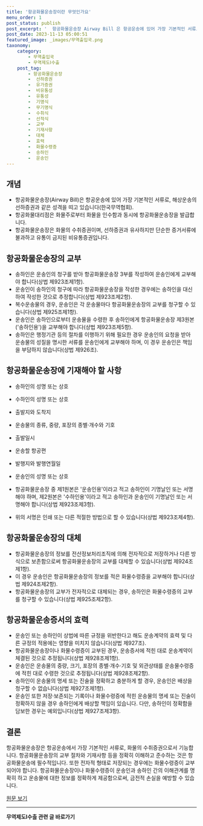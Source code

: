 ```yaml
---
title: '항공화물운송장이란 무엇인가요'
menu_order: 1
post_status: publish
post_excerpt: '  항공화물운송장 Airway Bill 은 항공운송에 있어 가장 기본적인 서류로, 해상운송의 선하증권과 같은 성격을 띠고 있습니다 한국무역협회 .'
post_date: 2023-11-13 05:00:51
featured_image: _images/무역출입국.png
taxonomy:
    category:
        - 무역출입국
        - 무역제도Ⅰ수출
    post_tag:
        - 항공화물운송장
        -  선하증권
        -  유가증권
        -  비유통성
        -  유통성
        -  기명식
        -  무기명식
        -  수취식
        -  선적식
        -  교부
        -  기재사항
        -  대체
        -  효력
        -  화물수령증
        -  송하인
        -  운송인
---
```



## 개념

- 항공화물운송장(Airway Bill)은 항공운송에 있어 가장 기본적인 서류로, 해상운송의 선하증권과 같은 성격을 띠고 있습니다(한국무역협회).
- 항공화물대리점은 화물주로부터 화물을 인수함과 동시에 항공화물운송장을 발급합니다.
- 항공화물운송장은 화물의 수취증권이며, 선하증권과 유사하지만 단순한 증거서류에 불과하고 유통이 금지된 비유통증권입니다.

## 항공화물운송장의 교부

- 송하인은 운송인의 청구를 받아 항공화물운송장 3부를 작성하여 운송인에게 교부해야 합니다(상법 제923조제1항).
- 운송인이 송하인의 청구에 따라 항공화물운송장을 작성한 경우에는 송하인을 대신하여 작성한 것으로 추정합니다(상법 제923조제2항).
- 복수운송물의 경우, 운송인은 각 운송물마다 항공화물운송장의 교부를 청구할 수 있습니다(상법 제925조제1항).
- 운송인은 송하인으로부터 운송물을 수령한 후 송하인에게 항공화물운송장 제3원본('송하인용')을 교부해야 합니다(상법 제923조제5항).
- 송하인은 행정기관 등의 절차를 이행하기 위해 필요한 경우 운송인의 요청을 받아 운송물의 성질을 명시한 서류를 운송인에게 교부해야 하며, 이 경우 운송인은 책임을 부담하지 않습니다(상법 제926조).

## 항공화물운송장에 기재해야 할 사항

- 송하인의 성명 또는 상호
- 수하인의 성명 또는 상호
- 출발지와 도착지
- 운송물의 종류, 중량, 포장의 종별·개수와 기호
- 출발일시
- 운송할 항공편
- 발행지와 발행연월일
- 운송인의 성명 또는 상호

- 항공화물운송장 중 제1원본은 '운송인용'이라고 적고 송하인이 기명날인 또는 서명해야 하며, 제2원본은 '수하인용'이라고 적고 송하인과 운송인이 기명날인 또는 서명해야 합니다(상법 제923조제3항).
- 위의 서명은 인쇄 또는 다른 적절한 방법으로 할 수 있습니다(상법 제923조제4항).

## 항공화물운송장의 대체

- 항공화물운송장의 정보를 전산정보처리조직에 의해 전자적으로 저장하거나 다른 방식으로 보존함으로써 항공화물운송장의 교부를 대체할 수 있습니다(상법 제924조제1항).
- 이 경우 운송인은 항공화물운송장의 정보를 적은 화물수령증을 교부해야 합니다(상법 제924조제2항).
- 항공화물운송장의 교부가 전자적으로 대체되는 경우, 송하인은 화물수령증의 교부를 청구할 수 있습니다(상법 제925조제2항).

## 항공화물운송증서의 효력

- 운송인 또는 송하인이 상법에 따른 규정을 위반한다고 해도 운송계약의 효력 및 다른 규정의 적용에는 영향을 미치지 않습니다(상법 제927조).
- 항공화물운송장이나 화물수령증이 교부된 경우, 운송증서에 적힌 대로 운송계약이 체결된 것으로 추정됩니다(상법 제928조제1항).
- 운송인은 운송물의 중량, 크기, 포장의 종별·개수·기호 및 외관상태를 운송물수령증에 적힌 대로 수령한 것으로 추정됩니다(상법 제928조제2항).
- 송하인이 운송물의 명세 또는 진술을 정확하고 충분하게 할 경우, 운송인은 배상을 청구할 수 없습니다(상법 제927조제1항).
- 운송인 또한 저장·보존되는 기록이나 화물수령증에 적힌 운송물의 명세 또는 진술이 정확하지 않을 경우 송하인에게 배상할 책임이 있습니다. 다만, 송하인이 정확함을 담보한 경우는 예외입니다(상법 제927조제3항).

## 결론

항공화물운송장은 항공운송에서 가장 기본적인 서류로, 화물의 수취증권으로서 기능합니다. 항공화물운송장의 교부 절차와 기재사항 등을 정확히 이해하고 준수하는 것은 항공화물운송에 필수적입니다. 또한 전자적 형태로 저장되는 경우에는 화물수령증이 교부되어야 합니다. 항공화물운송장이나 화물수령증이 운송인과 송하인 간의 이해관계를 명확히 하고 운송물에 대한 정보를 정확하게 제공함으로써, 금전적 손실을 예방할 수 있습니다.

[원문 보기](링크)


<!-- wp:separator -->
<hr class="wp-block-separator has-alpha-channel-opacity"/>
<!-- /wp:separator -->

<!-- wp:group {"backgroundColor":"base","layout":{"type":"constrained"}} -->
<div class="wp-block-group has-base-background-color has-background"><!-- wp:paragraph {"align":"center","fontSize":"medium"} -->
<p class="has-text-align-center has-large-font-size"><strong>무역제도Ⅰ수출 관련 글 바로가기</strong></p>
<!-- /wp:paragraph -->


<!-- wp:latest-posts
{"categories":[{"id":14332,"count":19,"description":"","link":"https://uknowlaw.com/category/%eb%ac%b4%ec%97%ad%ec%a0%9c%eb%8f%84%e2%85%b0%ec%88%98%ec%b6%9c/","name":"무역제도Ⅰ수출","slug":"무역제도Ⅰ수출","taxonomy":"category","parent":0,"meta":[],"_links":{"self":[{"href":"https://uknowlaw.com/wp-json/wp/v2/categories/14332"}],"collection":[{"href":"https://uknowlaw.com/wp-json/wp/v2/categories"}],"about":[{"href":"https://uknowlaw.com/wp-json/wp/v2/taxonomies/category"}],"wp:post_type":[{"href":"https://uknowlaw.com/wp-json/wp/v2/posts?categories=14332"}],"curies":[{"name":"wp","href":"https://api.w.org/{rel}","templated":true}]}}],"postsToShow":100,"excerptLength":28,"postLayout":"grid","columns":2,"featuredImageAlign":"left","featuredImageSizeSlug":"large","fontSize":"small"} /--></div>
<!-- /wp:group -->